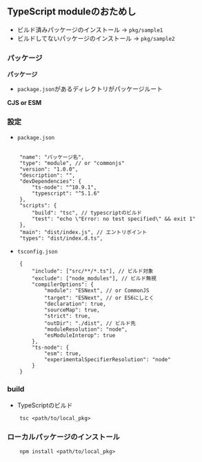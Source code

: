 ## TypeScript moduleのおためし

- ビルド済みパッケージのインストール -> `pkg/sample1`
- ビルドしてないパッケージのインストール -> `pkg/sample2`

### パッケージ
**パッケージ**
- `package.json`があるディレクトリがパッケージルート

**CJS or ESM**


### 設定

- `package.json`
```

    "name": "パッケージ名",
    "type": "module", // or "commonjs"
    "version": "1.0.0",
    "description": "",
    "devDependencies": {
        "ts-node": "^10.9.1",
        "typescript": "^5.1.6"
    },
    "scripts": {
        "build": "tsc", // typescriptのビルド
        "test": "echo \"Error: no test specified\" && exit 1"
    },
    "main": "dist/index.js", // エントリポイント
    "types": "dist/index.d.ts",
```

- `tsconfig.json`
```
    {
        "include": ["src/**/*.ts"], // ビルド対象
        "exclude": ["node_modules"], // ビルド無視
        "compilerOptions": {
            "module": "ESNext", // or CommonJS
            "target": "ESNext", // or ES6にしとく
            "declaration": true,
            "sourceMap": true,
            "strict": true,
            "outDir": "./dist", // ビルド先
            "moduleResolution": "node",
            "esModuleInterop": true
        },
        "ts-node": {
            "esm": true,
            "experimentalSpecifierResolution": "node"
        }
    }
```

### build
- TypeScriptのビルド
```
    tsc <path/to/local_pkg>
```


### ローカルパッケージのインストール
```
    npm install <path/to/local_pkg>
```

